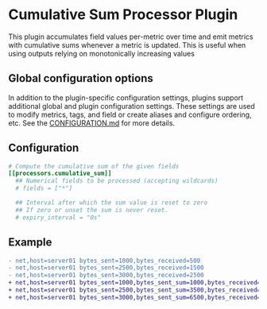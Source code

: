 # Cumulative Sum Processor Plugin

This plugin accumulates field values per-metric over time and emit metrics with 
cumulative sums whenever a metric is updated. This is useful when using outputs 
relying on monotonically increasing values

## Global configuration options <!-- @/docs/includes/plugin_config.md -->

In addition to the plugin-specific configuration settings, plugins support
additional global and plugin configuration settings. These settings are used to
modify metrics, tags, and field or create aliases and configure ordering, etc.
See the [CONFIGURATION.md][CONFIGURATION.md] for more details.

[CONFIGURATION.md]: ../../../docs/CONFIGURATION.md#plugins

## Configuration

```toml @sample.conf
# Compute the cumulative sum of the given fields
[[processors.cumulative_sum]]
  ## Numerical fields to be processed (accepting wildcards)
  # fields = ["*"]

  ## Interval after which the sum value is reset to zero
  ## If zero or unset the sum is never reset.
  # expiry_interval = "0s"
```

## Example

```diff
- net,host=server01 bytes_sent=1000,bytes_received=500
- net,host=server01 bytes_sent=2500,bytes_received=1500
- net,host=server01 bytes_sent=3000,bytes_received=2500
+ net,host=server01 bytes_sent=1000,bytes_sent_sum=1000,bytes_received=500,bytes_received_sum=500
+ net,host=server01 bytes_sent=2500,bytes_sent_sum=3500,bytes_received=1500,bytes_received_sum=2000
+ net,host=server01 bytes_sent=3000,bytes_sent_sum=6500,bytes_received=2500,bytes_received_sum=4500
```

